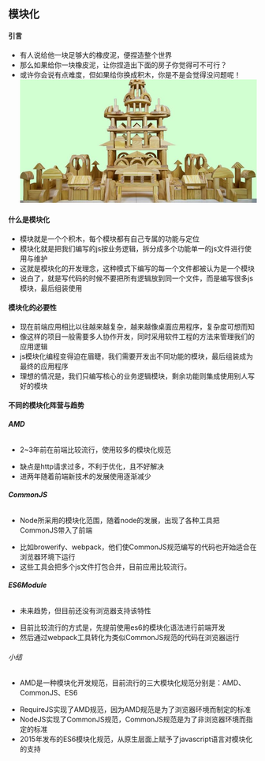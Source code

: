 ## 模块化

#### 引言
- 有人说给他一块足够大的橡皮泥，便捏造整个世界
- 那么如果给你一块橡皮泥，让你捏造出下面的房子你觉得可不可行？
- 或许你会说有点难度，但如果给你换成积木，你是不是会觉得没问题呢！
![积木](./imgs/jimu.png)

#### 什么是模块化
- 模块就是一个个积木，每个模块都有自己专属的功能与定位
- 模块化就是把我们编写的js按业务逻辑，拆分成多个功能单一的js文件进行使用与维护
- 这就是模块化的开发理念，这种模式下编写的每一个文件都被认为是一个模块
- 说白了，就是写代码的时候不要把所有逻辑放到同一个文件，而是编写很多js模块，最后组装使用

#### 模块化的必要性
- 现在前端应用相比以往越来越复杂，越来越像桌面应用程序，复杂度可想而知
- 像这样的项目一般需要多人协作开发，同时采用软件工程的方法来管理我们的应用逻辑
- js模块化编程变得迫在眉睫，我们需要开发出不同功能的模块，最后组装成为最终的应用程序
- 理想的情况是，我们只编写核心的业务逻辑模块，剩余功能则集成使用别人写好的模块

#### 不同的模块化阵营与趋势

###### **AMD**
- 2~3年前在前端比较流行，使用较多的模块化规范
+ 缺点是http请求过多，不利于优化，且不好解决
+ 进两年随着前端新技术的发展使用逐渐减少

###### **CommonJS**
- Node所采用的模块化范围，随着node的发展，出现了各种工具把CommonJS带入了前端
+ 比如browerify、webpack，他们使CommonJS规范编写的代码也开始适合在浏览器环境下运行
+ 这些工具会把多个js文件打包合并，目前应用比较流行。

###### **ES6Module**
- 未来趋势，但目前还没有浏览器支持该特性
+ 目前比较流行的方式是，先提前使用es6的模块化语法进行前端开发
+ 然后通过webpack工具转化为类似CommonJS规范的代码在浏览器运行

###### 小结
- AMD是一种模块化开发规范，目前流行的三大模块化规范分别是：AMD、CommonJS、ES6
+ RequireJS实现了AMD规范，因为AMD规范是为了浏览器环境而制定的标准
+ NodeJS实现了CommonJS规范，CommonJS规范是为了非浏览器环境而指定的标准
+ 2015年发布的ES6模块化规范，从原生层面上赋予了javascript语言对模块化的支持
